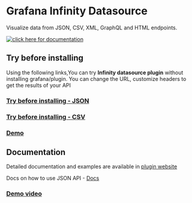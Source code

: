# Grafana Infinity Datasource

Visualize data from JSON, CSV, XML, GraphQL and HTML endpoints.

[![click here for documentation](https://user-images.githubusercontent.com/153843/122958390-b4ef8900-d37a-11eb-9bb9-d8e32965507f.png)](https://yesoreyeram.github.io/grafana-infinity-datasource)

## Try before installing

Using the following links,You can try **Infinity datasource plugin** without installing grafana/plugin. You can change the URL, customize headers to get the results of your API

### [Try before installing - JSON](https://yesoreyeram-grafana.herokuapp.com/d/try/try?orgId=1&editPanel=2)

### [Try before installing - CSV](https://yesoreyeram-grafana.herokuapp.com/d/try/try?orgId=1&editPanel=3)

### [Demo](https://yesoreyeram-grafana.herokuapp.com)

## Documentation

Detailed documentation and examples are available in [plugin website](https://yesoreyeram.github.io/grafana-infinity-datasource)

Docs on how to use JSON API - [Docs](https://yesoreyeram.github.io/grafana-infinity-datasource/wiki/json)

### [Demo video](https://youtu.be/Wmgs1E9Ry-s)
